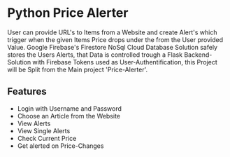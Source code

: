 # Python Price Alerter
   User can provide URL's to Items from a Website and create Alert's which trigger when the given Items Price drops under the from the User provided Value. Google Firebase's Firestore NoSql Cloud Database Solution safely stores the Users Alerts, that Data is controlled trough a Flask Backend-Solution with Firebase Tokens used as User-Authentification, this Project will be Split from the Main project 'Price-Alerter'.


<h2>Features</h2>
<ul>
   <li>Login with Username and Password</li>
   <li>Choose an Article from the Website</li>
   <li>View Alerts</li>
   <li>View Single Alerts</li>
   <li>Check Current Price</li>
   <li>Get alerted on Price-Changes</li>
</ul>
